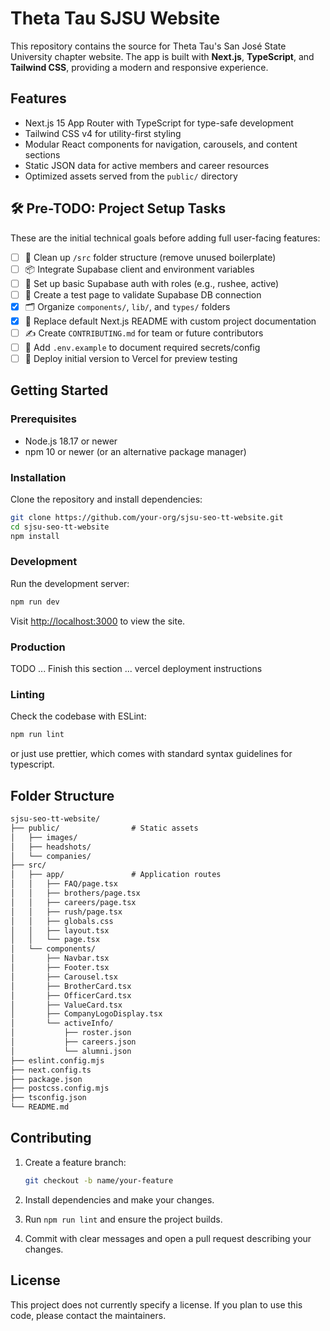 # Theta Tau SJSU Website

This repository contains the source for Theta Tau's San José State University chapter website. The app is built with **Next.js**, **TypeScript**, and **Tailwind CSS**, providing a modern and responsive experience.

## Features

- Next.js 15 App Router with TypeScript for type-safe development
- Tailwind CSS v4 for utility-first styling
- Modular React components for navigation, carousels, and content sections
- Static JSON data for active members and career resources
- Optimized assets served from the `public/` directory

## 🛠️ Pre-TODO: Project Setup Tasks

These are the initial technical goals before adding full user-facing features:

- [ ] 🔧 Clean up `/src` folder structure (remove unused boilerplate)
- [ ] 📦 Integrate Supabase client and environment variables
- [ ] 🔐 Set up basic Supabase auth with roles (e.g., rushee, active)
- [ ] 🧪 Create a test page to validate Supabase DB connection
- [x] 🗂️ Organize `components/`, `lib/`, and `types/` folders
- [x] 📘 Replace default Next.js README with custom project documentation
- [ ] ✍️ Create `CONTRIBUTING.md` for team or future contributors
- [ ] 🧼 Add `.env.example` to document required secrets/config
- [ ] 🚀 Deploy initial version to Vercel for preview testing

## Getting Started

### Prerequisites

- Node.js 18.17 or newer
- npm 10 or newer (or an alternative package manager)

### Installation

Clone the repository and install dependencies:

```bash
git clone https://github.com/your-org/sjsu-seo-tt-website.git
cd sjsu-seo-tt-website
npm install
```

### Development

Run the development server:

```bash
npm run dev
```

Visit [http://localhost:3000](http://localhost:3000) to view the site.

### Production

TODO ... Finish this section ... vercel deployment instructions

### Linting

Check the codebase with ESLint:

```bash
npm run lint
```

or just use prettier, which comes with standard syntax guidelines for typescript.

## Folder Structure

```txt
sjsu-seo-tt-website/
├── public/                # Static assets
│   ├── images/
│   ├── headshots/
│   └── companies/
├── src/
│   ├── app/               # Application routes
│   │   ├── FAQ/page.tsx
│   │   ├── brothers/page.tsx
│   │   ├── careers/page.tsx
│   │   ├── rush/page.tsx
│   │   ├── globals.css
│   │   ├── layout.tsx
│   │   └── page.tsx
│   └── components/
│       ├── Navbar.tsx
│       ├── Footer.tsx
│       ├── Carousel.tsx
│       ├── BrotherCard.tsx
│       ├── OfficerCard.tsx
│       ├── ValueCard.tsx
│       ├── CompanyLogoDisplay.tsx
│       └── activeInfo/
│           ├── roster.json
│           ├── careers.json
│           └── alumni.json
├── eslint.config.mjs
├── next.config.ts
├── package.json
├── postcss.config.mjs
├── tsconfig.json
└── README.md
```

## Contributing

1. Create a feature branch:

    ```bash
    git checkout -b name/your-feature
    ```

2. Install dependencies and make your changes.
3. Run `npm run lint` and ensure the project builds.
4. Commit with clear messages and open a pull request describing your changes.

## License

This project does not currently specify a license. If you plan to use this code, please contact the maintainers.
